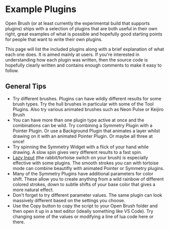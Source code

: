 # Example Plugins

Open Brush (or at least currently the experimental build that supports plugins) ships with a selection of plugins that are both useful in their own right, great examples of what is possible and hopefully good starting points for people that want to write their own plugins.&#x20;

This page will list the included plugins along with a brief explanation of what each one does. It is aimed mainly at users. If you're interested in understanding how each plugin was written, then the source code is hopefully clearly written and contains enough comments to make it easy to follow.

## General Tips

* Try different brushes. Plugins can have wildly different results for some brush types. Try the hull brushes in particular with some of the Tool Plugins. Also try various animated brushes such as Neon Pulse or Keijiro Brush
* You can have more than one plugin type active at once and the combinations can be wild. Try combining a Symmetry Plugin with a Pointer Plugin. Or use a Background Plugin that animates a layer whilst drawing on it with an animated Pointer Plugin. Or maybe all three at once!
* Try spinning the Symmetry Widget with a flick of your hand while drawing. A slow spin gives very different results to a fast spin.
* [Lazy Input](../../../user-guide/lazy-input.md) (the rabbit/tortoise switch on your brush) is especially effective with some plugins. The smooth strokes you can with tortoise mode can combine beautifly with animated Pointer or Symmetry plugins.
* Many of the Symmetry Plugins have additional parameters for color shift. These allow you to create anything from a wild rainbow of different colored strokes, down to subtle shifts of your base color that gives a more natural effect.
* Don't forget to try different parameter values. The same plugin can look massively different based on the settings you choose.
* Use the Copy button to copy the script to your Open Brush folder and then open it up in a text editor (ideally something like VS Code). Try changing some of the values or modifying a line of lua code here or there.
